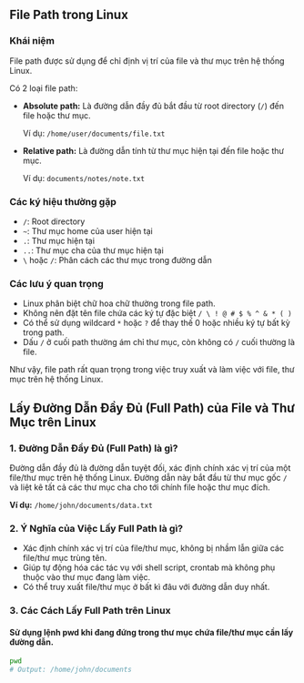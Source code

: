 
## File Path trong Linux  

###  Khái niệm

File path được sử dụng để chỉ định vị trí của file và thư mục trên hệ thống Linux.

Có 2 loại file path:

- **Absolute path:** Là đường dẫn đầy đủ bắt đầu từ root directory (`/`) đến file hoặc thư mục.

  Ví dụ: `/home/user/documents/file.txt`

- **Relative path:** Là đường dẫn tính từ thư mục hiện tại đến file hoặc thư mục.

  Ví dụ: `documents/notes/note.txt`

###  Các ký hiệu thường gặp

- `/`: Root directory
- `~`: Thư mục home của user hiện tại
- `.`: Thư mục hiện tại
- `..`: Thư mục cha của thư mục hiện tại
- `\` hoặc `/`: Phân cách các thư mục trong đường dẫn

###  Các lưu ý quan trọng

- Linux phân biệt chữ hoa chữ thường trong file path.
- Không nên đặt tên file chứa các ký tự đặc biệt `/ \ ! @ # $ % ^ & * ( )`
- Có thể sử dụng wildcard `*` hoặc `?` để thay thế 0 hoặc nhiều ký tự bất kỳ trong path.
- Dấu `/` ở cuối path thường ám chỉ thư mục, còn không có `/` cuối thường là file.

Như vậy, file path rất quan trọng trong việc truy xuất và làm việc với file, thư mục trên hệ thống Linux.


## Lấy Đường Dẫn Đầy Đủ (Full Path) của File và Thư Mục trên Linux

### 1. Đường Dẫn Đầy Đủ (Full Path) là gì?

Đường dẫn đầy đủ là đường dẫn tuyệt đối, xác định chính xác vị trí của một file/thư mục trên hệ thống Linux. Đường dẫn này bắt đầu từ thư mục gốc `/` và liệt kê tất cả các thư mục cha cho tới chính file hoặc thư mục đích.

**Ví dụ:** `/home/john/documents/data.txt`

### 2. Ý Nghĩa của Việc Lấy Full Path là gì?

- Xác định chính xác vị trí của file/thư mục, không bị nhầm lẫn giữa các file/thư mục trùng tên.
- Giúp tự động hóa các tác vụ với shell script, crontab mà không phụ thuộc vào thư mục đang làm việc.
- Có thể truy xuất file/thư mục ở bất kì đâu với đường dẫn duy nhất.

### 3. Các Cách Lấy Full Path trên Linux

#### Sử dụng lệnh pwd khi đang đứng trong thư mục chứa file/thư mục cần lấy đường dẫn.

```bash
pwd
# Output: /home/john/documents

